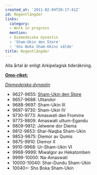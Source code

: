 ```yaml
---
created_at: '2011-02-04T20:17:41Z'
id: Regentlängder
links:
  category:
  - Work in progress
  mention:
  - Diemedeiska dynastin
  - 'Sham-Ukin den Store'
  - 'Sho Boka Sham-Ukins välde'
title: Regentlängder
---
```


Alla årtal är enligt Arkipelagisk tideräkning.

**[Omo-riket:]**

*[Diemedeiska dynastin]*

-   9627-9655: [Sham-Ukin den Store]
-   9657-9688: Uttandor
-   9688-9697: Sham-Ukin III
-   9697-9730: Sham-Ukin IV
-   9730-9773: Amaswati den Fromme
-   9773-9809: Amaswati uttum-Egandu
-   9809-9812: Jelwene dor Diema
-   9812-9853: Shar-Naqba Sham-Ukin
-   9853-9875: Diemor av Qumis
-   9875-9910: Diemor II
-   9910-9968: Ur-Sham-Ukin VI
-   9968-9999: Miwalgor av Hekatomben
-   9999-10000: Na-Amaswati
-   10000-10040: Shar-Dundu Sham-Ukin
-   10040\>: Sho Boka Sham-Ukin

  [Omo-riket:]: Sho_Boka_Sham-Ukins_välde
  [Diemedeiska dynastin]: Diemedeiska_dynastin
  [Sham-Ukin den Store]: Sham-Ukin_den_Store
